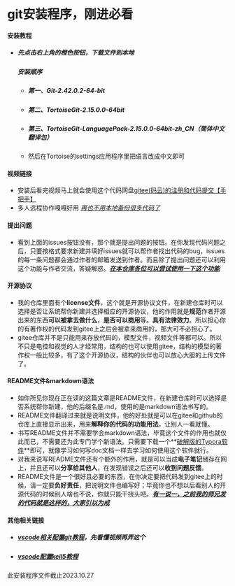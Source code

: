 # git安装程序，刚进必看

#### 安装教程
- ##### 先点击右上角的橙色按钮，下载文件到本地

  ##### 安装顺序

  - ##### 第一、Git-2.42.0.2-64-bit

  - ##### 第二、TortoiseGit-2.15.0.0-64bit

  - ##### 第三、TortoiseGit-LanguagePack-2.15.0.0-64bit-zh_CN（简体中文翻译包）

  - 然后在Tortoise的settings应用程序里把语言改成中文即可


#### 视频链接
- 安装后看完视频马上就会使用这个代码网盘[gitee(码云)的注册和代码提交【手把手】](https://www.bilibili.com/video/BV1hf4y1W7yT/?share_source=copy_web&vd_source=3fe6d67d3a41f2eabed6749bc39e2427) 
- 多人远程协作嘎嘎好用
  <u>*再也不用本地备份很多代码了*</u>

#### 提出问题

- 看到上面的issues按钮没有，那个就是提出问题的按钮。在你发现代码问题之后，只要按格式要求新建并填好issues就可以帮作者找出代码的bug，issues的每一条问题都会通过作者的邮箱发送到作者。而且除了提出问题还可以利用这个功能与作者交流，答疑解惑。***<u>在本仓库各位可以尝试使用一下这个功能</u>***

#### 开源协议

- 我的仓库里面有个**license文件**，这个就是开源协议文件，在新建仓库时可以选择是否让系统帮你新建并选择相应的开源协议，他的作用就是**规范**作者开源出来的东西**可以被拿去做什么**，**是否可以商用**等。**具有法律效力**。所以担心你的有著作权的代码发到gitee上之后会被拿来商用的，那大可不必担心了。
- gitee仓库并不是只能用来存放代码的，模型文件，视频文件等都可以。所以不只是电控和视觉的人才经常用，结构的也可以使用gitee，结构的模型的著作权一般比较多，有了这个开源协议，结构的伙伴也可以放心大胆的上传文件了。

#### README文件&markdown语法

- 如你所见你现在正在读的这篇文章是README文件，在新建仓库时可以选择是否系统帮你新建，他的后缀名是.md，使用的是markdown语法书写的。
- README文件翻译过来就是说明文件，他的好处就是可以在gitee和github的仓库上直接显示出来，用来**解释你的代码的功能用法**，让别人一看就懂。
- 书写README文件并不需要学会markdown语法，毕竟这个文件的作用也就仅此而已，不需要还为此专门学个新语法。只需要下载一个**[破解版的Typora软件](https://www.bilibili.com/video/BV1fk4y1F7TL/?vd_source=60499a4850284be9bc949c4ca866b892)**即可，就像学习如何写doc文档一样去学习如何使用这个软件就行。
- 对我来说写README文件还有个额外的作用，就是可以当成**电子笔记**储存在网上，并且还可以**分享给其他人**，在发现错误之后还可以**收到问题反馈**。
- README文件是一个很好且必要的东西，在你决定要把代码发到gitee上的时候，请一定要**负好责任**，把说明文件也编写好；毕竟你也不想以后看别人的开源代码的时候别人啥也不说，你就只能干挠头吧。***<u>有一说一，之前我的师兄发的代码就是这样的，大家引以为戒</u>***

#### 其他相关链接

- ##### [vscode相关配置git教程](https://blog.csdn.net/qq_42661800/article/details/121986078)，先看懂视频再弄这个

- ##### [vscode配置keil5教程](https://blog.csdn.net/weixin_43576926/article/details/107736692)

此安装程序文件截止2023.10.27
